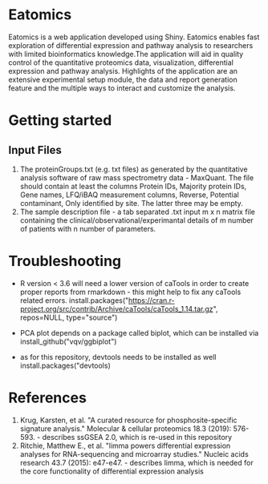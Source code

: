 # Eatomics
Eatomics is a web application developed using Shiny. Eatomics enables fast exploration of differential expression and pathway analysis to researchers with limited bioinformatics knowledge.The application will aid in quality control of the quantitative proteomics data, visualization, differential expression and pathway analysis. Highlights of the application are an extensive experimental setup module, the data and report generation feature and the multiple ways to interact and customize the analysis. 

# Getting started

## Input Files
1. The proteinGroups.txt (e.g. txt files) as generated by the quantitative analysis software of raw mass spectrometry data - MaxQuant. The file should contain at least the columns Protein IDs, Majority protein IDs, Gene names, LFQ/iBAQ measurement columns, Reverse, Potential contaminant, Only identified by site. The latter three may be empty.
2. The sample description file - a tab separated .txt input m x n matrix file containing the clinical/observational/experimantal details of m number of patients with n number of parameters.

# Troubleshooting 

- R version < 3.6 will need a lower version of caTools in order to create proper reports from rmarkdown - this might help to fix any caTools related errors.
install.packages("https://cran.r-project.org/src/contrib/Archive/caTools/caTools_1.14.tar.gz", repos=NULL, type="source")

- PCA plot depends on a package called biplot, which can be installed via 
install_github("vqv/ggbiplot")
- as for this repository, devtools needs to be installed as well 
install.packages("devtools)

# References

1. Krug, Karsten, et al. "A curated resource for phosphosite-specific signature analysis." Molecular & cellular proteomics 18.3 (2019): 576-593. - describes ssGSEA 2.0, which is re-used in this repository
2. Ritchie, Matthew E., et al. "limma powers differential expression analyses for RNA-sequencing and microarray studies." Nucleic acids research 43.7 (2015): e47-e47. - describes limma, which is needed for the core functionality of differential expression analysis
